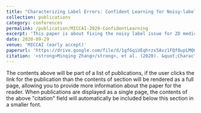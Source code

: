 ```yaml
---
title: "Characterizing Label Errors: Confident Learning for Noisy-labeled Image Segmentation"
collection: publications
category: conferences
permalink: /publication/MICCAI-2020-ConfidentLearning
excerpt: 'This paper is about fixing the noisy label issue for 2D medical image segmentation.'
date: 2020-09-29
venue: 'MICCAI (early accept)'
paperurl: 'https://drive.google.com/file/d/1gfGqiUEqhrzx5Avz1FQf0upLMQGNq0wg/view'
citation: '<strong>Minqing Zhang</strong>, et al. (2020). &quot;Characterizing Label Errors: Confident Learning for Noisy-labeled Image Segmentation.&quot; <i>MICCAI 2020</i>. 1(3).'
---
```


The contents above will be part of a list of publications, if the user clicks the link for the publication than the contents of section will be rendered as a full page, allowing you to provide more information about the paper for the reader. When publications are displayed as a single page, the contents of the above "citation" field will automatically be included below this section in a smaller font.
